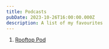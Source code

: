 ```yaml
---
title: Podcasts
pubDate: 2023-10-26T16:00:00.000Z
description: A list of my favourites
---
```


1. [Rooftop Pod](https://podcasts.apple.com/sg/podcast/the-rooftop-pod/id1654778229 "Rooftop Pod")
